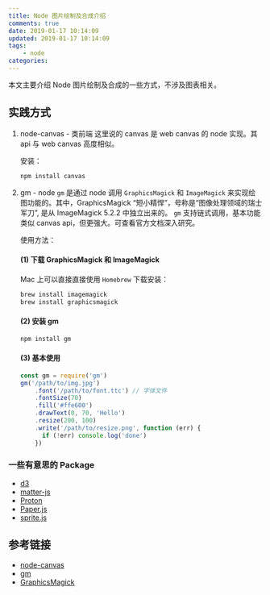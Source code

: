 ```yaml
---
title: Node 图片绘制及合成介绍
comments: true
date: 2019-01-17 10:14:09
updated: 2019-01-17 10:14:09
tags:
	- node
categories:
---
```


本文主要介绍 Node 图片绘制及合成的一些方式，不涉及图表相关。

<!--truncate-->

## 实践方式
1. node-canvas - 类前端
	这里说的 canvas 是 web canvas 的 node 实现。其 api 与 web canvas 高度相似。

	安装：
	```bash
	npm install canvas
	```

2. gm - node
	`gm` 是通过 node 调用 `GraphicsMagick` 和 `ImageMagick` 来实现绘图功能的。其中，GraphicsMagick “短小精悍”，号称是“图像处理领域的瑞士军刀”, 是从 ImageMagick 5.2.2 中独立出来的。
    `gm` 支持链式调用，基本功能类似 canvas api，但更强大。可查看官方文档深入研究。

	使用方法：

	#### (1) 下载 GraphicsMagick 和 ImageMagick

	Mac 上可以直接直接使用 `Homebrew` 下载安装：

	```bash
	brew install imagemagick
	brew install graphicsmagick
	```

	#### (2) 安装 gm
	```bash
	npm install gm
	```

	#### (3) 基本使用
	```js
	const gm = require('gm')
	gm('/path/to/img.jpg')
		.font('/path/to/font.ttc') // 字体文件
        .fontSize(70)
        .fill('#ffe600')
        .drawText(0, 70, 'Hello')
        .resize(200, 100)
		.write('/path/to/resize.png', function (err) {
		  if (!err) console.log('done')
		})
	```

### 一些有意思的 Package
+ [d3](https://github.com/d3/d3)
+ [matter-js](https://github.com/liabru/matter-js)
+ [Proton](https://github.com/a-jie/Proton)
+ [Paper.js](http://paperjs.org)
+ [sprite.js](https://github.com/spritejs/spritejs)

## 参考链接
+ [node-canvas](https://github.com/Automattic/node-canvas)
+ [gm](https://github.com/aheckmann/gm)
+ [GraphicsMagick](http://www.graphicsmagick.org/)

